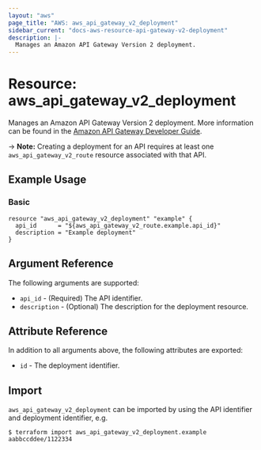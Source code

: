```yaml
---
layout: "aws"
page_title: "AWS: aws_api_gateway_v2_deployment"
sidebar_current: "docs-aws-resource-api-gateway-v2-deployment"
description: |-
  Manages an Amazon API Gateway Version 2 deployment.
---
```


# Resource: aws_api_gateway_v2_deployment

Manages an Amazon API Gateway Version 2 deployment.
More information can be found in the [Amazon API Gateway Developer Guide](https://docs.aws.amazon.com/apigateway/latest/developerguide/apigateway-websocket-api.html).

-> **Note:** Creating a deployment for an API requires at least one `aws_api_gateway_v2_route` resource associated with that API.

## Example Usage

### Basic

```hcl
resource "aws_api_gateway_v2_deployment" "example" {
  api_id      = "${aws_api_gateway_v2_route.example.api_id}"
  description = "Example deployment"
}
```

## Argument Reference

The following arguments are supported:

* `api_id` - (Required) The API identifier.
* `description` - (Optional) The description for the deployment resource.

## Attribute Reference

In addition to all arguments above, the following attributes are exported:

* `id` - The deployment identifier.

## Import

`aws_api_gateway_v2_deployment` can be imported by using the API identifier and deployment identifier, e.g.

```
$ terraform import aws_api_gateway_v2_deployment.example aabbccddee/1122334
```
